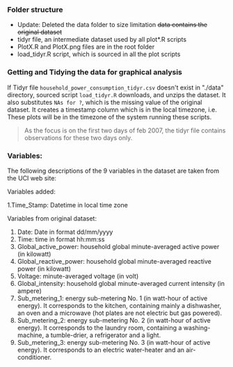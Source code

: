 ### Folder structure

* Update: Deleted the data folder to size limitation ~~data contains the original dataset~~ 
* tidyr file, an intermediate dataset used by all plot*.R scripts
* PlotX.R and PlotX.png files are in the root folder
* load_tidyr.R script, which is sourced in all the plot scripts

### Getting and Tidying the data for graphical analysis

If Tidyr file `household_power_consumption_tidyr.csv` doesn't exist in "./data" directory, sourced script `load_tidyr.R` downloads, and unzips the dataset. It also substitutes `NAs for ?`, which is the missing value of the original dataset.
It creates a timestamp column which is in the local timezone, i.e. These plots will be in the timezone of the system running these scripts.

> As the focus is on the first two days of feb 2007, the tidyr file contains observations for these two days only. 

### Variables:
The following descriptions of the 9 variables in the dataset are taken from the UCI web site:

Variables added:

1.Time_Stamp: Datetime in local time zone

Variables from original dataset:
 
1. Date: Date in format dd/mm/yyyy
2. Time: time in format hh:mm:ss
3. Global_active_power: household global minute-averaged active power (in kilowatt)
4. Global_reactive_power: household global minute-averaged reactive power (in kilowatt)
5. Voltage: minute-averaged voltage (in volt)
6. Global_intensity: household global minute-averaged current intensity (in ampere)
7. Sub_metering_1: energy sub-metering No. 1 (in watt-hour of active energy). It corresponds to the kitchen, containing mainly a dishwasher, an oven and a microwave (hot plates are not electric but gas powered).
8. Sub_metering_2: energy sub-metering No. 2 (in watt-hour of active energy). It corresponds to the laundry room, containing a washing-machine, a tumble-drier, a refrigerator and a light.
9. Sub_metering_3: energy sub-metering No. 3 (in watt-hour of active energy). It corresponds to an electric water-heater and an air-conditioner.
